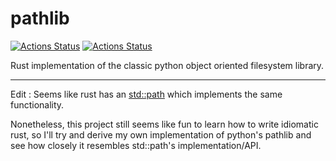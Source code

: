 # pathlib

[![Actions Status](https://github.com/alexandreLamarre/pathlib/workflows/CI/badge.svg)](https://github.com/alexandreLamarre/pathlib/actions)
[![Actions Status](https://github.com/alexandreLamarre/pathlib/workflows/docs/badge.svg)](https://github.com/alexandreLamarre/pathlib/actions)

Rust implementation of the classic python object oriented filesystem library.

<hr/>

Edit : Seems like rust has an [std::path](https://doc.rust-lang.org/stable/std/path/struct.Path.html) which implements the same functionality.

Nonetheless, this project still seems like fun to learn how to write idiomatic rust, so I'll try and derive my own implementation of python's pathlib and see how closely it resembles std::path's implementation/API.
